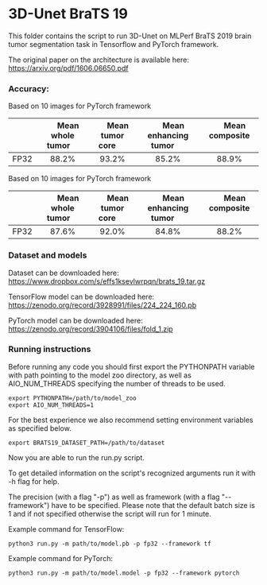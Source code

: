 # 3D-Unet BraTS 19


This folder contains the script to run 3D-Unet on MLPerf BraTS 2019 brain tumor segmentation task in Tensorflow and PyTorch framework.

The original paper on the architecture is available here: https://arxiv.org/pdf/1606.06650.pdf

### Accuracy:

Based on 10 images for PyTorch framework

|   | &nbsp;&nbsp;&nbsp;&nbsp; Mean whole tumor&nbsp;&nbsp;&nbsp;&nbsp;  |&nbsp;&nbsp;&nbsp;&nbsp; Mean tumor core &nbsp;&nbsp;&nbsp;&nbsp; |&nbsp;&nbsp;&nbsp;&nbsp; Mean enhancing tumor &nbsp;&nbsp;&nbsp;&nbsp; |&nbsp;&nbsp;&nbsp;&nbsp; Mean composite &nbsp;&nbsp;&nbsp;&nbsp; |
|:---:|:---:|:---:|:---:|:---:|
| FP32  | 88.2%  | 93.2%  | 85.2%  | 88.9%  |

Based on 10 images for PyTorch framework

|   | &nbsp;&nbsp;&nbsp;&nbsp; Mean whole tumor&nbsp;&nbsp;&nbsp;&nbsp;  |&nbsp;&nbsp;&nbsp;&nbsp; Mean tumor core &nbsp;&nbsp;&nbsp;&nbsp; |&nbsp;&nbsp;&nbsp;&nbsp; Mean enhancing tumor &nbsp;&nbsp;&nbsp;&nbsp; |&nbsp;&nbsp;&nbsp;&nbsp; Mean composite &nbsp;&nbsp;&nbsp;&nbsp; |
|:---:|:---:|:---:|:---:|:---:|
| FP32  | 87.6%  | 92.0%  | 84.8%  | 88.2%  |

### Dataset and models

Dataset can be downloaded here: https://www.dropbox.com/s/effs1ksevlwrpqn/brats_19.tar.gz

TensorFlow model can be downloaded here: https://zenodo.org/record/3928991/files/224_224_160.pb

PyTorch model can be downloaded here: https://zenodo.org/record/3904106/files/fold_1.zip

### Running instructions

Before running any code you should first export the PYTHONPATH variable with path pointing to the model zoo directory,
as well as AIO_NUM_THREADS specifying the number of threads to be used.

```
export PYTHONPATH=/path/to/model_zoo
export AIO_NUM_THREADS=1
```

For the best experience we also recommend setting environment variables as specified below.

```
export BRATS19_DATASET_PATH=/path/to/dataset
```

Now you are able to run the run.py script.

To get detailed information on the script's recognized arguments run it with -h flag for help.

The precision (with a flag "-p") as well as framework (with a flag "--framework") have to be specified.
Please note that the default batch size is 1 and if not specified otherwise the script will run for 1 minute.

Example command for TensorFlow:

```
python3 run.py -m path/to/model.pb -p fp32 --framework tf
```

Example command for PyTorch:

```
python3 run.py -m path/to/model.model -p fp32 --framework pytorch
```
